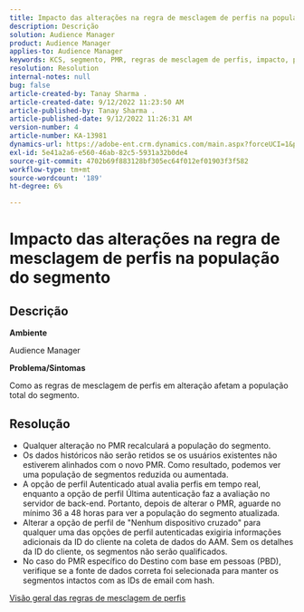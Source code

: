```yaml
---
title: Impacto das alterações na regra de mesclagem de perfis na população do segmento
description: Descrição
solution: Audience Manager
product: Audience Manager
applies-to: Audience Manager
keywords: KCS, segmento, PMR, regras de mesclagem de perfis, impacto, população total, população em tempo real, população, alteração
resolution: Resolution
internal-notes: null
bug: false
article-created-by: Tanay Sharma .
article-created-date: 9/12/2022 11:23:50 AM
article-published-by: Tanay Sharma .
article-published-date: 9/12/2022 11:26:31 AM
version-number: 4
article-number: KA-13981
dynamics-url: https://adobe-ent.crm.dynamics.com/main.aspx?forceUCI=1&pagetype=entityrecord&etn=knowledgearticle&id=02c0eb5d-8d32-ed11-9db1-002248086735
exl-id: 5e41a2a6-e560-46ab-82c5-5931a32b0de4
source-git-commit: 4702b69f883128bf305ec64f012ef01903f3f582
workflow-type: tm+mt
source-wordcount: '189'
ht-degree: 6%

---
```


# Impacto das alterações na regra de mesclagem de perfis na população do segmento

## Descrição


<b>Ambiente</b>

Audience Manager



<b>Problema/Sintomas</b>

Como as regras de mesclagem de perfis em alteração afetam a população total do segmento.


## Resolução


- Qualquer alteração no PMR recalculará a população do segmento.
- Os dados históricos não serão retidos se os usuários existentes não estiverem alinhados com o novo PMR. Como resultado, podemos ver uma população de segmentos reduzida ou aumentada.
- A opção de perfil Autenticado atual avalia perfis em tempo real, enquanto a opção de perfil Última autenticação faz a avaliação no servidor de back-end. Portanto, depois de alterar o PMR, aguarde no mínimo 36 a 48 horas para ver a população do segmento atualizada.
- Alterar a opção de perfil de &quot;Nenhum dispositivo cruzado&quot; para qualquer uma das opções de perfil autenticadas exigiria informações adicionais da ID do cliente na coleta de dados do AAM. Sem os detalhes da ID do cliente, os segmentos não serão qualificados.
- No caso do PMR específico do Destino com base em pessoas (PBD), verifique se a fonte de dados correta foi selecionada para manter os segmentos intactos com as IDs de email com hash.




[Visão geral das regras de mesclagem de perfis](https://experienceleague.adobe.com/docs/audience-manager/user-guide/features/profile-merge-rules/merge-rules-overview.html?lang=en)
